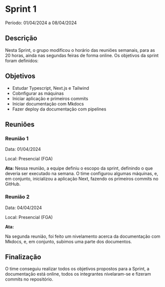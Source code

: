 # Sprint 1

Período: 01/04/2024 a 08/04/2024

## Descrição

Nesta Sprint, o grupo modificou o horário das reuniões semanais, para as 20 horas, ainda nas segundas feiras de forma online. Os objetivos da sprint foram definidos:


## Objetivos

- Estudar Typescript, Next.js e Tailwind
- Cobnfigurar as máquinas
- Iniciar aplicação e primeiros commits
- Iniciar documentação com Mkdocs
- Fazer deploy da documentação com pipelines

## Reuniões

### Reunião 1

Data: 01/04/2024

Local: Presencial (FGA)

**Ata:**
Nessa reunião, a equipe definiu o escopo da sprint, definindo o que deveria ser executado na semana.
O time configurou algumas máquinas, e, em conjunto, inicializou a aplicação Next, fazendo os primeiros commits no GitHub.


### Reunião 2

Data: 04/04/2024

Local: Presencial (FGA)

**Ata:**

Na segunda reunião, foi feito um nivelamento acerca da documentação com Mkdocs, e, em conjunto, subimos uma parte dos documentos.


## Finalização

O time conseguiu realizar todos os objetivos propostos para a Sprint, a documentação está online, todos os integrantes nivelaram-se e fizeram commits no repositório.